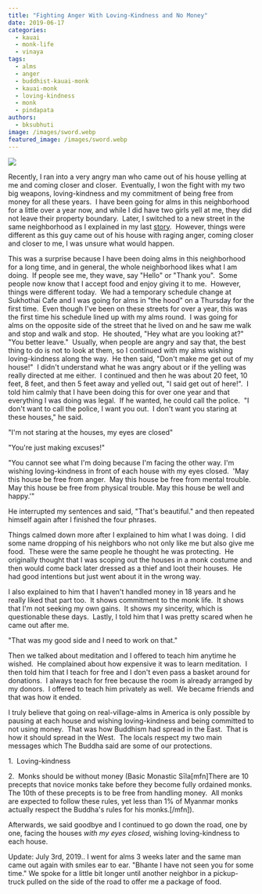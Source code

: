 ```yaml
---
title: "Fighting Anger With Loving-Kindness and No Money"
date: 2019-06-17
categories: 
  - kauai
  - monk-life
  - vinaya
tags: 
  - alms
  - anger
  - buddhist-kauai-monk
  - kauai-monk
  - loving-kindness
  - monk
  - pindapata
authors: 
  - bksubhuti
image: /images/sword.webp
featured_image: /images/sword.webp
---
```


[![](/images/sword-300x295.webp)](https://americanmonk.org/wp-content/uploads/sword.webp)

Recently, I ran into a very angry man who came out of his house yelling at me and coming closer and closer.  Eventually, I won the fight with my two big weapons, loving-kindness and my commitment of being free from money for all these years.  I have been going for alms in this neighborhood for a little over a year now, and while I did have two girls yell at me, they did not leave their property boundary.  Later, I switched to a new street in the same neighborhood as I explained in my last [story](https://americanmonk.org/koral-inspires-me/).  However, things were different as this guy came out of his house with raging anger, coming closer and closer to me, I was unsure what would happen.

This was a surprise because I have been doing alms in this neighborhood for a long time, and in general, the whole neighborhood likes what I am doing.  If people see me, they wave, say "Hello" or "Thank you".  Some people now know that I accept food and enjoy giving it to me.  However, things were different today.  We had a temporary schedule change at Sukhothai Cafe and I was going for alms in "the hood" on a Thursday for the first time.  Even though I've been on these streets for over a year, this was the first time his schedule lined up with my alms round.  I was going for alms on the opposite side of the street that he lived on and he saw me walk and stop and walk and stop.  He shouted, "Hey what are you looking at?"  "You better leave."  Usually, when people are angry and say that, the best thing to do is not to look at them, so I continued with my alms wishing loving-kindness along the way.  He then said, "Don't make me get out of my house!"  I didn't understand what he was angry about or if the yelling was really directed at me either.  I continued and then he was about 20 feet, 10 feet, 8 feet, and then 5 feet away and yelled out, "I said get out of here!".  I told him calmly that I have been doing this for over one year and that everything I was doing was legal.  If he wanted, he could call the police.  "I don't want to call the police, I want you out.  I don't want you staring at these houses," he said.

"I'm not staring at the houses, my eyes are closed"

"You're just making excuses!"

"You cannot see what I'm doing because I'm facing the other way. I'm wishing loving-kindness in front of each house with my eyes closed.  'May this house be free from anger.  May this house be free from mental trouble.  May this house be free from physical trouble. May this house be well and happy.'"

He interrupted my sentences and said, "That's beautiful." and then repeated himself again after I finished the four phrases.

Things calmed down more after I explained to him what I was doing.  I did some name dropping of his neighbors who not only like me but also give me food.  These were the same people he thought he was protecting.  He originally thought that I was scoping out the houses in a monk costume and then would come back later dressed as a thief and loot their houses.  He had good intentions but just went about it in the wrong way.

I also explained to him that I haven't handled money in 18 years and he really liked that part too.  It shows commitment to the monk life.  It shows that I'm not seeking my own gains.  It shows my sincerity, which is questionable these days.  Lastly, I told him that I was pretty scared when he came out after me.

"That was my good side and I need to work on that."

Then we talked about meditation and I offered to teach him anytime he wished.  He complained about how expensive it was to learn meditation.  I then told him that I teach for free and I don't even pass a basket around for donations.  I always teach for free because the room is already arranged by my donors.  I offered to teach him privately as well.  We became friends and that was how it ended. 

I truly believe that going on real-village-alms in America is only possible by pausing at each house and wishing loving-kindness and being committed to not using money.  That was how Buddhism had spread in the East.  That is how it should spread in the West.  The locals respect my two main messages which The Buddha said are some of our protections.  

1.  Loving-kindness 

2.  Monks should be without money (Basic Monastic Sīla\[mfn\]There are 10 precepts that novice monks take before they become fully ordained monks. The 10th of these precepts is to be free from handling money.  All monks are expected to follow these rules, yet less than 1% of Myanmar monks actually respect the Buddha's rules for his monks.\[/mfn\]). 

Afterwards, we said goodbye and I continued to go down the road, one by one, facing the houses _with my eyes closed_, wishing loving-kindness to each house.

Update: July 3rd, 2019.. I went for alms 3 weeks later and the same man came out again with smiles ear to ear. "Bhante I have not seen you for some time." We spoke for a little bit longer until another neighbor in a pickup-truck pulled on the side of the road to offer me a package of food.